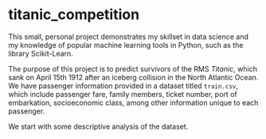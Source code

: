 # titanic_competition
This small, personal project demonstrates my skillset in data science and my knowledge of popular machine learning tools in Python, such as the library Scikit-Learn.

The purpose of this project is to predict survivors of the RMS *Titanic*, which sank on April 15th 1912 after an iceberg collision in the North Atlantic Ocean. We have passenger information provided in a dataset titled `train.csv`, which include passenger fare, family members, ticket number, port of embarkation, socioeconomic class, among other information unique to each passenger.

We start with some descriptive analysis of the dataset.
